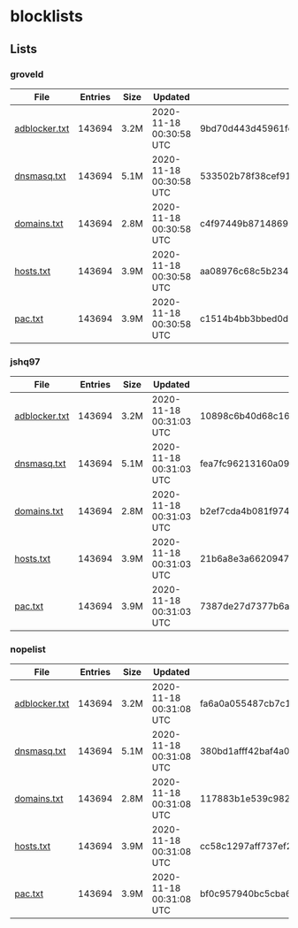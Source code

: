 # blocklists

## Lists

### groveld

|File|Entries|Size|Updated|Hash|
|-|-|-|-|-|
|[adblocker.txt](https://raw.githubusercontent.com/groveld/blocklists/lists/groveld/adblocker.txt)|143694|3.2M|2020-11-18 00:30:58 UTC|9bd70d443d45961fe73b3a3b3b4b117428fb20d3|
|[dnsmasq.txt](https://raw.githubusercontent.com/groveld/blocklists/lists/groveld/dnsmasq.txt)|143694|5.1M|2020-11-18 00:30:58 UTC|533502b78f38cef91d67cbd2fc4c39f4a5de20db|
|[domains.txt](https://raw.githubusercontent.com/groveld/blocklists/lists/groveld/domains.txt)|143694|2.8M|2020-11-18 00:30:58 UTC|c4f97449b871486997f3f1b60842178ede0f1853|
|[hosts.txt](https://raw.githubusercontent.com/groveld/blocklists/lists/groveld/hosts.txt)|143694|3.9M|2020-11-18 00:30:58 UTC|aa08976c68c5b23422fcfad603168a3809144443|
|[pac.txt](https://raw.githubusercontent.com/groveld/blocklists/lists/groveld/pac.txt)|143694|3.9M|2020-11-18 00:30:58 UTC|c1514b4bb3bbed0d56b4487c1f353c30c7a53938|

### jshq97

|File|Entries|Size|Updated|Hash|
|-|-|-|-|-|
|[adblocker.txt](https://raw.githubusercontent.com/groveld/blocklists/lists/jshq97/adblocker.txt)|143694|3.2M|2020-11-18 00:31:03 UTC|10898c6b40d68c164c164ee31e667d2bc2a4ae16|
|[dnsmasq.txt](https://raw.githubusercontent.com/groveld/blocklists/lists/jshq97/dnsmasq.txt)|143694|5.1M|2020-11-18 00:31:03 UTC|fea7fc96213160a09c26529ad5da2d99a46050ee|
|[domains.txt](https://raw.githubusercontent.com/groveld/blocklists/lists/jshq97/domains.txt)|143694|2.8M|2020-11-18 00:31:03 UTC|b2ef7cda4b081f974e7ee95155992da5ee2d606b|
|[hosts.txt](https://raw.githubusercontent.com/groveld/blocklists/lists/jshq97/hosts.txt)|143694|3.9M|2020-11-18 00:31:03 UTC|21b6a8e3a66209476dd8730641623d414a021855|
|[pac.txt](https://raw.githubusercontent.com/groveld/blocklists/lists/jshq97/pac.txt)|143694|3.9M|2020-11-18 00:31:03 UTC|7387de27d7377b6a29b6d0d3256aebd5dbfcba27|

### nopelist

|File|Entries|Size|Updated|Hash|
|-|-|-|-|-|
|[adblocker.txt](https://raw.githubusercontent.com/groveld/blocklists/lists/nopelist/adblocker.txt)|143694|3.2M|2020-11-18 00:31:08 UTC|fa6a0a055487cb7c168dffce24aacd055bd1937d|
|[dnsmasq.txt](https://raw.githubusercontent.com/groveld/blocklists/lists/nopelist/dnsmasq.txt)|143694|5.1M|2020-11-18 00:31:08 UTC|380bd1afff42baf4a0db0f39574b5bf0f461ee8c|
|[domains.txt](https://raw.githubusercontent.com/groveld/blocklists/lists/nopelist/domains.txt)|143694|2.8M|2020-11-18 00:31:08 UTC|117883b1e539c9826a169aeebaadff5fa333cd0f|
|[hosts.txt](https://raw.githubusercontent.com/groveld/blocklists/lists/nopelist/hosts.txt)|143694|3.9M|2020-11-18 00:31:08 UTC|cc58c1297aff737ef2f45c7dd1026b86e6c1bb3b|
|[pac.txt](https://raw.githubusercontent.com/groveld/blocklists/lists/nopelist/pac.txt)|143694|3.9M|2020-11-18 00:31:08 UTC|bf0c957940bc5cba6908d156f9e8c107ad5a3c1d|
